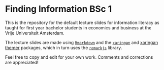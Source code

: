 # Finding Information BSc 1
This is the repository for the default lecture slides for information literacy as taught for first year bachelor students in economics and business at the Vrije Universiteit Amsterdam.

The lecture slides are made using <a href="https://rmarkdown.rstudio.com/">`Rmarkdown`</a> and the <a href="https://slides.yihui.org/xaringan/">`xaringan`</a> and <a href="https://pkg.garrickadenbuie.com/xaringanthemer/">xaringan themer</a> packages, which in turn uses the <a href="https://remarkjs.com/">`remarkjs`</a> library.

Feel free to copy and edit for your own work. Comments and corrections are appreciated!
 
